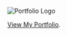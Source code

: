 <img src="https://i.imgur.com/V5SngcU.png"
     alt="Portfolio Logo" />

[View My Portfolio](https://www.seanvilaysane.com).


